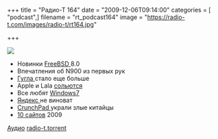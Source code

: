 +++
title = "Радио-Т 164"
date = "2009-12-06T09:14:00"
categories = [ "podcast",]
filename = "rt_podcast164"
image = "https://radio-t.com/images/radio-t/rt164.jpg"

+++

![](https://radio-t.com/images/radio-t/rt164.jpg)

- Новинки [FreeBSD ](http://www.opennet.ru/opennews/art.shtml?num=24420)8.0
- Впечатления об N900 из первых рук
- [Гугла ](http://habrahabr.ru/blogs/google/77227/)стало еще больше
- Apple и Lala [сольются](http://www.techcrunch.com/2009/12/04/apple-talks-acquire-lala/)
- Все любят [Windows7](http://cnews.ru/news/line/index.shtml?2009/12/02/371969)
- [Яндекс ](http://hitech.tomsk.ru/newsinternet/13714-jandeks-dokazal-svoju-nevinovnost.html)не виноват
- [CrunchPad ](http://www.opennet.ru/opennews/art.shtml?num=24477)украли злые китайцы
- [10 сайтов](http://www.readwriteweb.com/archives/top_10_international_web_products_of_2009.php) 2009

[Аудио](http://archive.rucast.net/radio-t/media/rt_podcast164.mp3)
[radio-t.torrent](http://www.radio-t.com/torrents/rt_podcast164.mp3.torrent)
<audio src="http://archive.rucast.net/radio-t/media/rt_podcast164.mp3" preload="none"></audio>